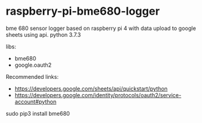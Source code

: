 # raspberry-pi-bme680-logger
bme 680 sensor logger based on raspberry pi 4
with data upload to google sheets using api.
python 3.7.3

libs:
- bme680
- google.oauth2 



Recommended links:
- https://developers.google.com/sheets/api/quickstart/python
- https://developers.google.com/identity/protocols/oauth2/service-account#python

sudo pip3 install bme680
